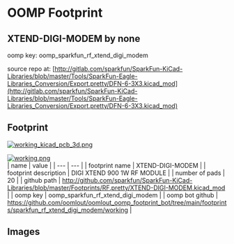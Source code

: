 # OOMP Footprint  
## XTEND-DIGI-MODEM  by none  
  
oomp key: oomp_sparkfun_rf_xtend_digi_modem  
  
source repo at: [http://gitlab.com/sparkfun/SparkFun-KiCad-Libraries/blob/master/Tools/SparkFun-Eagle-Libraries_Conversion/Export.pretty/DFN-6-3X3.kicad_mod](http://gitlab.com/sparkfun/SparkFun-KiCad-Libraries/blob/master/Tools/SparkFun-Eagle-Libraries_Conversion/Export.pretty/DFN-6-3X3.kicad_mod)  
## Footprint  
  
[![working_kicad_pcb_3d.png](working_kicad_pcb_3d_600.png)](working_kicad_pcb_3d.png)  
  
[![working.png](working_600.png)](working.png)  
| name | value | 
| --- | --- | 
| footprint name | XTEND-DIGI-MODEM | 
| footprint description | DIGI XTEND 900 1W RF MODULE | 
| number of pads | 20 | 
| github path | http://github.com/sparkfun/SparkFun-KiCad-Libraries/blob/master/Footprints/RF.pretty/XTEND-DIGI-MODEM.kicad_mod | 
| oomp key | oomp_sparkfun_rf_xtend_digi_modem | 
| oomp bot github | https://github.com/oomlout/oomlout_oomp_footprint_bot/tree/main/footprints/sparkfun_rf_xtend_digi_modem/working | 
## Images  
